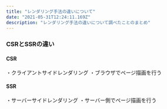 ```yaml
---
title: "レンダリング手法の違いについて"
date: "2021-05-31T12:24:11.169Z"
description: "レンダリング手法の違いについて調べたことのまとめ"
---
```


### CSRとSSRの違い

#### CSR
・クライアントサイドレンダリング
・ブラウザでページ描画を行う

#### SSR
・サーバーサイドレンダリング
・サーバー側でページ描画を行う